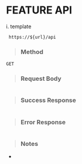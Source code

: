 # FEATURE API

i. template

` https://${url}/api`

> ### Method

    GET

> ### Request Body

```

```

> ### Success Response

```

```

> ### Error Response

```

```

> ### Notes

-
